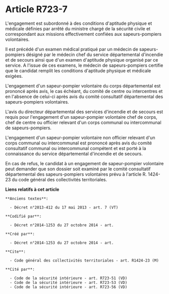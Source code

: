 # Article R723-7

L'engagement est subordonné à des conditions d'aptitude physique et médicale définies par arrêté du ministre chargé de la
sécurité civile et correspondant aux missions effectivement confiées aux sapeurs-pompiers volontaires.

Il est précédé d'un examen médical pratiqué par un médecin de sapeurs-pompiers désigné par le médecin chef du service
départemental d'incendie et de secours ainsi que d'un examen d'aptitude physique organisé par ce service. A l'issue de ces
examens, le médecin de sapeurs-pompiers certifie que le candidat remplit les conditions d'aptitude physique et médicale
exigées.

L'engagement d'un sapeur-pompier volontaire du corps départemental est prononcé après avis, le cas échéant, du comité de
centre ou intercentres et en l'absence de celui-ci après avis du comité consultatif départemental des sapeurs-pompiers
volontaires.

L'avis du directeur départemental des services d'incendie et de secours est requis pour l'engagement d'un sapeur-pompier
volontaire chef de corps, chef de centre ou officier relevant d'un corps communal ou intercommunal de sapeurs-pompiers.

L'engagement d'un sapeur-pompier volontaire non officier relevant d'un corps communal ou intercommunal est prononcé après
avis du comité consultatif communal ou intercommunal compétent et est porté à la connaissance du service départemental
d'incendie et de secours.

En cas de refus, le candidat à un engagement de sapeur-pompier volontaire peut demander que son dossier soit examiné par le
comité consultatif départemental des sapeurs-pompiers volontaires prévu à l'article R. 1424-23 du code général des
collectivités territoriales.

**Liens relatifs à cet article**

	**Anciens textes**:

	  - Décret n°2013-412 du 17 mai 2013 - art. 7 (VT)

	**Codifié par**:

	  - Décret n°2014-1253 du 27 octobre 2014 - art.

	**Créé par**:

	  - Décret n°2014-1253 du 27 octobre 2014 - art.

	**Cite**:

	  - Code général des collectivités territoriales - art. R1424-23 (M)

	**Cité par**:

	  - Code de la sécurité intérieure - art. R723-51 (VD)
	  - Code de la sécurité intérieure - art. R723-53 (VD)
	  - Code de la sécurité intérieure - art. R723-56 (VD)
